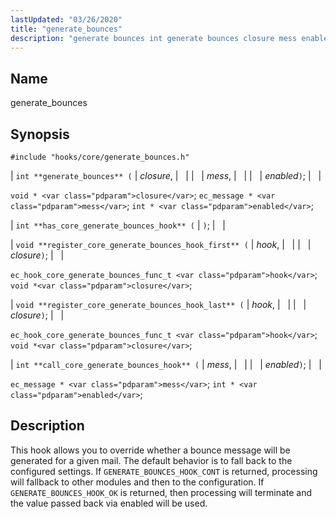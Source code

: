 ```yaml
---
lastUpdated: "03/26/2020"
title: "generate_bounces"
description: "generate bounces int generate bounces closure mess enabled void closure ec message mess int enabled int has core generate bounces hook void register core generate bounces hook first hook closure ec hook core generate bounces func t hook void closure void register core generate bounces hook last hook closure ec..."
---
```


<a name="hooks.core.generate_bounces"></a> 
## Name

generate_bounces

## Synopsis

`#include "hooks/core/generate_bounces.h"`

| `int **generate_bounces** (` | <var class="pdparam">closure</var>, |   |
|   | <var class="pdparam">mess</var>, |   |
|   | <var class="pdparam">enabled</var>`)`; |   |

`void * <var class="pdparam">closure</var>`;
`ec_message * <var class="pdparam">mess</var>`;
`int * <var class="pdparam">enabled</var>`;

| `int **has_core_generate_bounces_hook** (` | `)`; |   |

| `void **register_core_generate_bounces_hook_first** (` | <var class="pdparam">hook</var>, |   |
|   | <var class="pdparam">closure</var>`)`; |   |

`ec_hook_core_generate_bounces_func_t <var class="pdparam">hook</var>`;
`void *<var class="pdparam">closure</var>`;

| `void **register_core_generate_bounces_hook_last** (` | <var class="pdparam">hook</var>, |   |
|   | <var class="pdparam">closure</var>`)`; |   |

`ec_hook_core_generate_bounces_func_t <var class="pdparam">hook</var>`;
`void *<var class="pdparam">closure</var>`;

| `int **call_core_generate_bounces_hook** (` | <var class="pdparam">mess</var>, |   |
|   | <var class="pdparam">enabled</var>`)`; |   |

`ec_message * <var class="pdparam">mess</var>`;
`int * <var class="pdparam">enabled</var>`;<a name="idp40767152"></a> 
## Description

This hook allows you to override whether a bounce message will be generated for a given mail. The default behavior is to fall back to the configured settings. If `GENERATE_BOUNCES_HOOK_CONT` is returned, processing will fallback to other modules and then to the configuration. If `GENERATE_BOUNCES_HOOK_OK` is returned, then processing will terminate and the value passed back via enabled will be used.